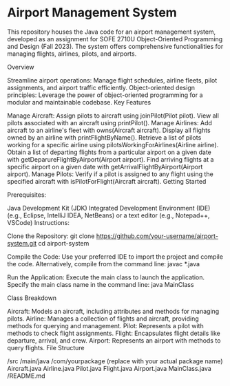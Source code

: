 # Airport Management System

This repository houses the Java code for an airport management system, developed as an assignment for SOFE 2710U Object-Oriented Programming and Design (Fall 2023). The system offers comprehensive functionalities for managing flights, airlines, pilots, and airports.

Overview

Streamline airport operations: Manage flight schedules, airline fleets, pilot assignments, and airport traffic efficiently.
Object-oriented design principles: Leverage the power of object-oriented programming for a modular and maintainable codebase.
Key Features

Manage Aircraft:
Assign pilots to aircraft using joinPilot(Pilot pilot).
View all pilots associated with an aircraft using printPilot().
Manage Airlines:
Add aircraft to an airline's fleet with owns(Aircraft aircraft).
Display all flights owned by an airline with printFlightByName().
Retrieve a list of pilots working for a specific airline using pilotsWorkingForAirlines(Airline airline).
Obtain a list of departing flights from a particular airport on a given date with getDeparureFlightByAirport(Airport airport).
Find arriving flights at a specific airport on a given date with getArrivalFlightByAirport(Airport airport).
Manage Pilots:
Verify if a pilot is assigned to any flight using the specified aircraft with isPilotForFlight(Aircraft aircraft).
Getting Started

Prerequisites:

Java Development Kit (JDK)
Integrated Development Environment (IDE) (e.g., Eclipse, IntelliJ IDEA, NetBeans) or a text editor (e.g., Notepad++, VSCode)
Instructions:

Clone the Repository:
git clone https://github.com/your-username/airport-system.git
cd airport-system

Compile the Code:
Use your preferred IDE to import the project and compile the code.
Alternatively, compile from the command line:
javac *.java

Run the Application:
Execute the main class to launch the application. Specify the main class name in the command line:
java MainClass

Class Breakdown

Aircraft: Models an aircraft, including attributes and methods for managing pilots.
Airline: Manages a collection of flights and aircraft, providing methods for querying and management.
Pilot: Represents a pilot with methods to check flight assignments.
Flight: Encapsulates flight details like departure, arrival, and crew.
Airport: Represents an airport with methods to query flights.
File Structure

/src
  /main/java
    /com/yourpackage (replace with your actual package name)
      Aircraft.java
      Airline.java
      Pilot.java
      Flight.java
      Airport.java
      MainClass.java
/README.md
